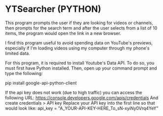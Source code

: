 # YTSearcher (PYTHON)

This program prompts the user if they are looking for videos or channels, then prompts for the search term and after the user selects from a list of 10 items, the program would open the link in a new browser.

I find this program useful to avoid spending data on YouTube's previews, especially if I'm loading videos using my computer through my phone's limited data.

For this program, it is required to install Youtube's Data API.
To do so, you must first have Python installed. 
Then, open up your command prompt and type the following:

pip install google-api-python-client

If the api key does not work (due to high traffic) you can access the following URL:
https://console.developers.google.com/apis/credentials
And create credentials > API key
Replace your API key into the first line so that would look like:
api_key = "A_YOUR-API-KEY-HERE_To_sN-xyiNy0Vrq4YeY"
